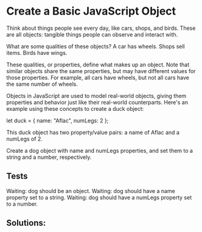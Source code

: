 # Create a Basic JavaScript Object

Think about things people see every day, like cars, shops, and birds. These are all objects: tangible things people can observe and interact with.

What are some qualities of these objects? A car has wheels. Shops sell items. Birds have wings.

These qualities, or properties, define what makes up an object. Note that similar objects share the same properties, but may have different values for those properties. For example, all cars have wheels, but not all cars have the same number of wheels.

Objects in JavaScript are used to model real-world objects, giving them properties and behavior just like their real-world counterparts. Here's an example using these concepts to create a duck object:

let duck = {
name: "Aflac",
numLegs: 2
};

This duck object has two property/value pairs: a name of Aflac and a numLegs of 2.

Create a dog object with name and numLegs properties, and set them to a string and a number, respectively.

## Tests

Waiting: dog should be an object.
Waiting: dog should have a name property set to a string.
Waiting: dog should have a numLegs property set to a number.

## Solutions:

